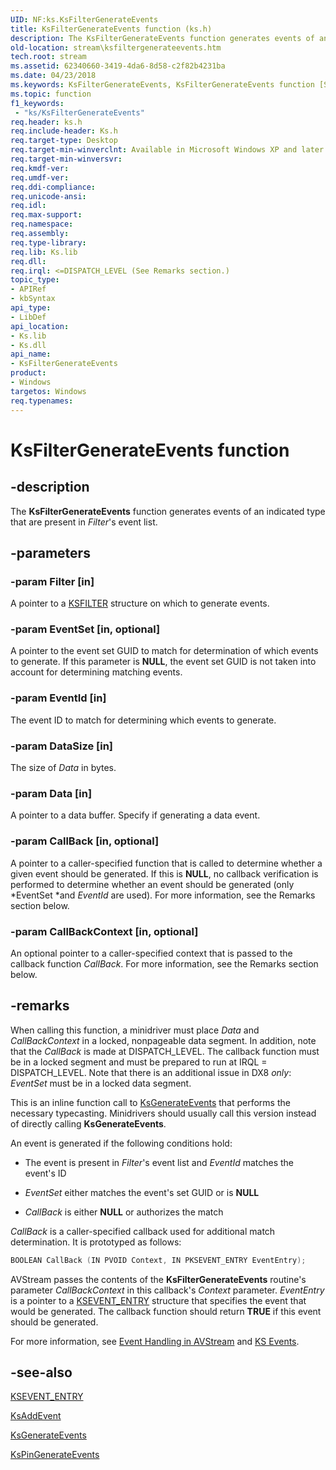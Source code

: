 ```yaml
---
UID: NF:ks.KsFilterGenerateEvents
title: KsFilterGenerateEvents function (ks.h)
description: The KsFilterGenerateEvents function generates events of an indicated type that are present in Filter's event list.
old-location: stream\ksfiltergenerateevents.htm
tech.root: stream
ms.assetid: 62340660-3419-4da6-8d58-c2f82b4231ba
ms.date: 04/23/2018
ms.keywords: KsFilterGenerateEvents, KsFilterGenerateEvents function [Streaming Media Devices], avfunc_bf12d7bb-6ebf-460b-a2c2-24632c89b083.xml, ks/KsFilterGenerateEvents, stream.ksfiltergenerateevents
ms.topic: function
f1_keywords:
 - "ks/KsFilterGenerateEvents"
req.header: ks.h
req.include-header: Ks.h
req.target-type: Desktop
req.target-min-winverclnt: Available in Microsoft Windows XP and later operating systems and DirectX 8.0 and later DirectX versions.
req.target-min-winversvr: 
req.kmdf-ver: 
req.umdf-ver: 
req.ddi-compliance: 
req.unicode-ansi: 
req.idl: 
req.max-support: 
req.namespace: 
req.assembly: 
req.type-library: 
req.lib: Ks.lib
req.dll: 
req.irql: <=DISPATCH_LEVEL (See Remarks section.)
topic_type:
- APIRef
- kbSyntax
api_type:
- LibDef
api_location:
- Ks.lib
- Ks.dll
api_name:
- KsFilterGenerateEvents
product:
- Windows
targetos: Windows
req.typenames: 
---
```


# KsFilterGenerateEvents function

## -description

The **KsFilterGenerateEvents** function generates events of an indicated type that are present in *Filter*'s event list.

## -parameters

### -param Filter [in]

A pointer to a [KSFILTER](https://docs.microsoft.com/windows-hardware/drivers/ddi/ks/ns-ks-_ksfilter) structure on which to generate events.

### -param EventSet [in, optional]

A pointer to the event set GUID to match for determination of which events to generate. If this parameter is **NULL**, the event set GUID is not taken into account for determining matching events.

### -param EventId [in]

The event ID to match for determining which events to generate.

### -param DataSize [in]

The size of *Data* in bytes.

### -param Data [in]

A pointer to a data buffer. Specify if generating a data event.

### -param CallBack [in, optional]

A pointer to a caller-specified function that is called to determine whether a given event should be generated. If this is **NULL**, no callback verification is performed to determine whether an event should be generated (only *EventSet *and *EventId* are used). For more information, see the Remarks section below.

### -param CallBackContext [in, optional]

An optional pointer to a caller-specified context that is passed to the callback function *CallBack*. For more information, see the Remarks section below.

## -remarks

When calling this function, a minidriver must place *Data* and *CallBackContext* in a locked, nonpageable data segment. In addition, note that the *CallBack* is made at DISPATCH_LEVEL. The callback function must be in a locked segment and must be prepared to run at IRQL = DISPATCH_LEVEL. Note that there is an additional issue in DX8 *only*: *EventSet* must be in a locked data segment.

This is an inline function call to [KsGenerateEvents](https://docs.microsoft.com/windows-hardware/drivers/ddi/ks/nf-ks-ksgenerateevents) that performs the necessary typecasting. Minidrivers should usually call this version instead of directly calling **KsGenerateEvents**.

An event is generated if the following conditions hold:

* The event is present in *Filter*'s event list and *EventId* matches the event's ID

* *EventSet* either matches the event's set GUID or is **NULL**

* *CallBack* is either **NULL** or authorizes the match

*CallBack* is a caller-specified callback used for additional match determination. It is prototyped as follows:

```cpp
BOOLEAN CallBack (IN PVOID Context, IN PKSEVENT_ENTRY EventEntry);
```

AVStream passes the contents of the **KsFilterGenerateEvents** routine's parameter *CallBackContext* in this callback's *Context* parameter. *EventEntry* is a pointer to a [KSEVENT_ENTRY](https://docs.microsoft.com/windows-hardware/drivers/ddi/ks/ns-ks-_ksevent_entry) structure that specifies the event that would be generated. The callback function should return **TRUE** if this event should be generated.

For more information, see [Event Handling in AVStream](https://docs.microsoft.com/windows-hardware/drivers/stream/event-handling-in-avstream) and [KS Events](https://docs.microsoft.com/windows-hardware/drivers/stream/ks-events).

## -see-also

[KSEVENT_ENTRY](https://docs.microsoft.com/windows-hardware/drivers/ddi/ks/ns-ks-_ksevent_entry)

[KsAddEvent](https://docs.microsoft.com/windows-hardware/drivers/ddi/ks/nf-ks-ksaddevent)

[KsGenerateEvents](https://docs.microsoft.com/windows-hardware/drivers/ddi/ks/nf-ks-ksgenerateevents)

[KsPinGenerateEvents](https://docs.microsoft.com/windows-hardware/drivers/ddi/ks/nf-ks-kspingenerateevents)
